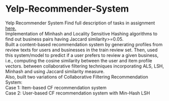 # Yelp-Recommender-System
Yelp Recommender System
Find full description of tasks in assignment <a href="https://github.com/parul6695/Yelp-Recommender-System/blob/master/Assignement%203.pdf">here.</a><br>
Implementation of Minhash and Locality Sensitive Hashing algorithms to find out business pairs having Jaccard similarity>=0.05. <br>Built a content-based recommendation system by generating profiles from review texts for users and businesses in the train review set. Then, used this system/model to predict if a user prefers to review a given business, i.e., computing the cosine similarity between the user and item profile vectors. between collaborative filtering techniques incorporating ALS, LSH, Minhash and using Jaccard similarity measure.<br>Also, built two variations of Collaborative Filtering Recommendation System:
<br>Case 1: Item-based CF recommendation system<br>
Case 2: User-based CF recommendation system with Min-Hash LSH
